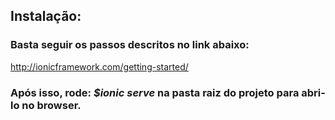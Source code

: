 ## Instalação:

### Basta seguir os passos descritos no link abaixo:

http://ionicframework.com/getting-started/

### Após isso, rode: *$ionic serve* na pasta raiz do projeto para abri-lo no browser.
